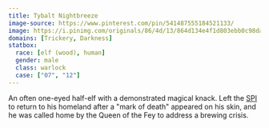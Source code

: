 ```yaml
---
title: Tybalt Nightbreeze
image-source: https://www.pinterest.com/pin/541487555184521133/
image: https://i.pinimg.com/originals/86/4d/13/864d134e4f1d803ebb0c98dae6c7dc36.jpg
domains: [Trickery, Darkness]
statbox:
  race: [elf (wood), human]
  gender: male
  class: warlock
  case: ["07", "12"]
---
```


An often one-eyed half-elf with a demonstrated magical knack. Left the
[SPI](../orgs/spi) to return to his homeland after a "mark of death"
appeared on his skin, and he was called home by the Queen of the Fey
to address a brewing crisis.
